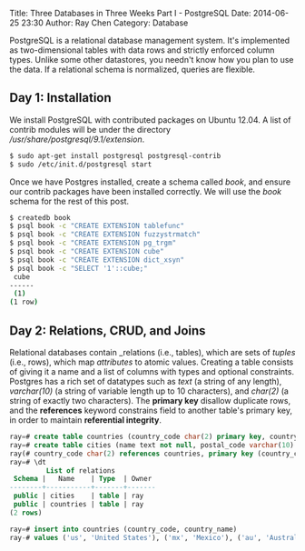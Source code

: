 Title: Three Databases in Three Weeks Part I - PostgreSQL
Date: 2014-06-25 23:30
Author: Ray Chen
Category: Database 

PostgreSQL is a relational database management system. It's implemented as two-dimensional tables with data rows and strictly enforced column types. Unlike some other datastores, you needn't know how you plan to use the data. If a relational schema is normalized, queries are flexible.

## Day 1: Installation

We install PostgreSQL with contributed packages on Ubuntu 12.04. A list of contrib modules will be under the directory _/usr/share/postgresql/9.1/extension_.
```bash
$ sudo apt-get install postgresql postgresql-contrib
$ sudo /etc/init.d/postgresql start
```

Once we have Postgres installed, create a schema called _book_, and ensure our contrib packages have been installed correctly. We will use the _book_ schema for the rest of this post.
```bash
$ createdb book
$ psql book -c "CREATE EXTENSION tablefunc"
$ psql book -c "CREATE EXTENSION fuzzystrmatch"
$ psql book -c "CREATE EXTENSION pg_trgm"
$ psql book -c "CREATE EXTENSION cube"
$ psql book -c "CREATE EXTENSION dict_xsyn"
$ psql book -c "SELECT '1'::cube;"
 cube 
------
 (1)
(1 row)
```

## Day 2: Relations, CRUD, and Joins

Relational databases contain _relations (i.e., tables), which are sets of _tuples_ (i.e., rows), which map _attributes_ to atomic values. Creating a table consists of giving it a name and a list of columns with types and optional constraints. Postgres has a rich set of datatypes such as _text_ (a string of any length), _varchar(10)_ (a string of variable length up to 10 characters), and _char(2)_ (a string of exactly two characters). The __primary key__ disallow duplicate rows, and the __references__ keyword constrains field to another table's primary key, in order to maintain __referential integrity__.
```sql
ray=# create table countries (country_code char(2) primary key, country_name text unique);
ray=# create table cities (name text not null, postal_code varchar(10) check (postal_code <> ''),
ray(# country_code char(2) references countries, primary key (country_code, postal_code));
ray=# \dt
         List of relations
 Schema |   Name    | Type  | Owner 
--------+-----------+-------+-------
 public | cities    | table | ray
 public | countries | table | ray
(2 rows)

```

```sql
ray=# insert into countries (country_code, country_name)
ray-# values ('us', 'United States'), ('mx', 'Mexico'), ('au', 'Australia');
```